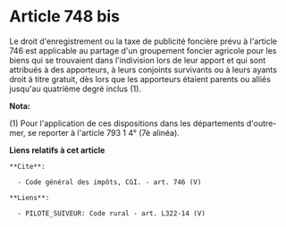 # Article 748 bis

Le droit d'enregistrement ou la taxe de publicité foncière prévu à l'article 746 est applicable au partage d'un groupement
foncier agricole pour les biens qui se trouvaient dans l'indivision lors de leur apport et qui sont attribués à des
apporteurs, à leurs conjoints survivants ou à leurs ayants droit à titre gratuit, dès lors que les apporteurs étaient parents
ou alliés jusqu'au quatrième degré inclus (1).

**Nota:**

(1) Pour l'application de ces dispositions dans les départements d'outre-mer, se reporter à l'article 793 1 4° (7è alinéa).

**Liens relatifs à cet article**

	**Cite**:

	  - Code général des impôts, CGI. - art. 746 (V)

	**Liens**:

	  - PILOTE_SUIVEUR: Code rural - art. L322-14 (V)
